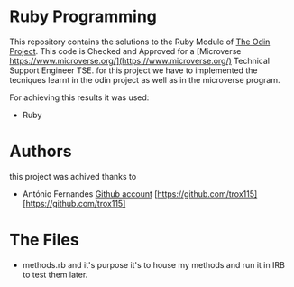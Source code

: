# Ruby Programming

This repository contains the solutions to the Ruby Module of  [The Odin Project](https://www.theodinproject.com/). 
This code is Checked and Approved for a  [Microverse https://www.microverse.org/](https://www.microverse.org/) Technical Support Engineer TSE.  for this project we have to implemented the tecniques learnt in the odin project as well as in the microverse program.

For achieving this results it was used:

* Ruby

# Authors

this project was achived thanks to 

* António Fernandes [Github account](https://github.com/trox115) [https://github.com/trox115][https://github.com/trox115] 

# The Files

* methods.rb and it's purpose it's to house my methods and run it in IRB to test them later.


